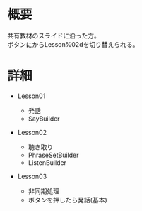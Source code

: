 # 概要
共有教材のスライドに沿った方。  
ボタンにからLesson%02dを切り替えられる。

# 詳細
- Lesson01
  - 発話
  - SayBuilder

- Lesson02
  - 聴き取り
  - PhraseSetBuilder
  - ListenBuilder

- Lesson03
  - 非同期処理
  - ボタンを押したら発話(基本)
